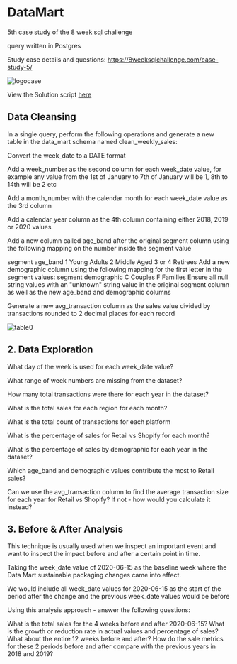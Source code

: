 # DataMart
5th case study of the 8 week sql challenge

query written in Postgres


Study case details and questions: https://8weeksqlchallenge.com/case-study-5/

![logocase](https://8weeksqlchallenge.com/images/case-study-designs/5.png)

View the Solution script [here](https://github.com/EwaoluwaO/8-week-sql-challenge/blob/fc97a56282fb062f915f7da75b18fbad6ea7e19d/DataMart/DataMartScript.sql)
## Data Cleansing
In a single query, perform the following operations and generate a new table in the data_mart schema named clean_weekly_sales:

Convert the week_date to a DATE format

Add a week_number as the second column for each week_date value, for example any value from the 1st of January to 7th of January will be 1, 8th to 14th will be 2 etc

Add a month_number with the calendar month for each week_date value as the 3rd column

Add a calendar_year column as the 4th column containing either 2018, 2019 or 2020 values

Add a new column called age_band after the original segment column using the following mapping on the number inside the segment value

segment	age_band
1	Young Adults
2	Middle Aged
3 or 4	Retirees
Add a new demographic column using the following mapping for the first letter in the segment values:
segment	demographic
C	Couples
F	Families
Ensure all null string values with an "unknown" string value in the original segment column as well as the new age_band and demographic columns

Generate a new avg_transaction column as the sales value divided by transactions rounded to 2 decimal places for each record

![table0](/results/Table0.png)

## 2. Data Exploration
What day of the week is used for each week_date value?

What range of week numbers are missing from the dataset?

How many total transactions were there for each year in the dataset?

What is the total sales for each region for each month?

What is the total count of transactions for each platform

What is the percentage of sales for Retail vs Shopify for each month?

What is the percentage of sales by demographic for each year in the dataset?

Which age_band and demographic values contribute the most to Retail sales?

Can we use the avg_transaction column to find the average transaction size for each year for Retail vs Shopify? If not - how would you calculate it instead?
## 3. Before & After Analysis
This technique is usually used when we inspect an important event and want to inspect the impact before and after a certain point in time.

Taking the week_date value of 2020-06-15 as the baseline week where the Data Mart sustainable packaging changes came into effect.

We would include all week_date values for 2020-06-15 as the start of the period after the change and the previous week_date values would be before

Using this analysis approach - answer the following questions:

What is the total sales for the 4 weeks before and after 2020-06-15? What is the growth or reduction rate in actual values and percentage of sales?
What about the entire 12 weeks before and after?
How do the sale metrics for these 2 periods before and after compare with the previous years in 2018 and 2019?
